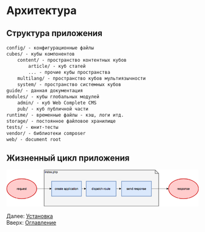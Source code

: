 # Архитектура

## Структура приложения

```
config/ - конфигурационные файлы
cubes/ - кубы компонентов
    content/ - пространство контентных кубов
        article/ - куб статей
        ... - прочие кубы пространства
    multilang/ - пространство кубов мультиязычности
    system/ - пространство системных кубов
guide/ - данная документация
modules/ - кубы глобальных модулей
    admin/ - куб Web Complete CMS
    pub/ - куб публичной части
runtime/ - временные файлы - кэш, логи итд.
storage/ - постоянное файловое хранилище
tests/ - юнит-тесты
vendor/ - библиотеки composer
web/ - document root
```

## Жизненный цикл приложения

![workflow1](img/workflow1.png)

Далее: [Установка](installation.md)<br>
Вверх: [Оглавление](index.md)
